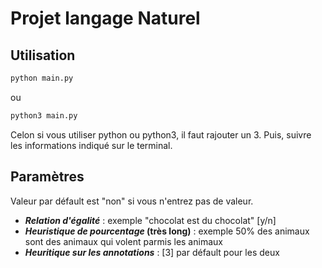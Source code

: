 # Projet langage Naturel

## Utilisation

```bash
python main.py
```

ou

```bash
python3 main.py
```

Celon si vous utiliser python ou python3, il faut rajouter un 3. Puis, suivre les informations indiqué sur le terminal.

## Paramètres

Valeur par défault est "non" si vous n'entrez pas de valeur.

- **_Relation d'égalité_** : exemple "chocolat est du chocolat" [y/n]
- **_Heuristique de pourcentage_ (très long)** : exemple 50% des animaux sont des animaux qui volent parmis les animaux
- **_Heuritique sur les annotations_** : [3] par défault pour les deux
